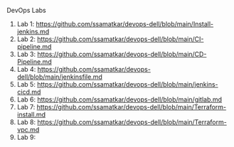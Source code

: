 DevOps Labs
1. Lab 1: https://github.com/ssamatkar/devops-dell/blob/main/Install-jenkins.md
2. Lab 2: https://github.com/ssamatkar/devops-dell/blob/main/CI-pipeline.md
3. Lab 3: https://github.com/ssamatkar/devops-dell/blob/main/CD-Pipeline.md
4. Lab 4: https://github.com/ssamatkar/devops-dell/blob/main/jenkinsfile.md
5. Lab 5: https://github.com/ssamatkar/devops-dell/blob/main/jenkins-cicd.md
6. Lab 6: https://github.com/ssamatkar/devops-dell/blob/main/gitlab.md
7. Lab 7: https://github.com/ssamatkar/devops-dell/blob/main/Terraform-install.md
8. Lab 8: https://github.com/ssamatkar/devops-dell/blob/main/Terraform-vpc.md
9. Lab 9: 
